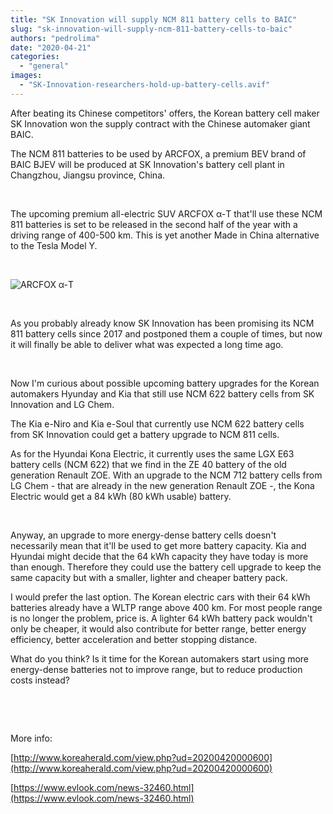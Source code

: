 ```yaml
---
title: "SK Innovation will supply NCM 811 battery cells to BAIC"
slug: "sk-innovation-will-supply-ncm-811-battery-cells-to-baic"
authors: "pedrolima"
date: "2020-04-21"
categories: 
  - "general"
images: 
  - "SK-Innovation-researchers-hold-up-battery-cells.avif"
---
```


After beating its Chinese competitors' offers, the Korean battery cell maker SK Innovation won the supply contract with the Chinese automaker giant BAIC.

The NCM 811 batteries to be used by ARCFOX, a premium BEV brand of BAIC BJEV will be produced at SK Innovation's battery cell plant in Changzhou, Jiangsu province, China.

 

The upcoming premium all-electric SUV ARCFOX α-T that'll use these NCM 811 batteries is set to be released in the second half of the year with a driving range of 400-500 km. This is yet another Made in China alternative to the Tesla Model Y.

 

![ARCFOX α-T](images/ARCFOX-α-T.avif)

 

As you probably already know SK Innovation has been promising its NCM 811 battery cells since 2017 and postponed them a couple of times, but now it will finally be able to deliver what was expected a long time ago.

 

Now I'm curious about possible upcoming battery upgrades for the Korean automakers Hyunday and Kia that still use NCM 622 battery cells from SK Innovation and LG Chem.

The Kia e-Niro and Kia e-Soul that currently use NCM 622 battery cells from SK Innovation could get a battery upgrade to NCM 811 cells.

As for the Hyundai Kona Electric, it currently uses the same LGX E63 battery cells (NCM 622) that we find in the ZE 40 battery of the old generation Renault ZOE. With an upgrade to the NCM 712 battery cells from LG Chem - that are already in the new generation Renault ZOE -, the Kona Electric would get a 84 kWh (80 kWh usable) battery.

 

Anyway, an upgrade to more energy-dense battery cells doesn't necessarily mean that it'll be used to get more battery capacity. Kia and Hyundai might decide that the 64 kWh capacity they have today is more than enough. Therefore they could use the battery cell upgrade to keep the same capacity but with a smaller, lighter and cheaper battery pack.

I would prefer the last option. The Korean electric cars with their 64 kWh batteries already have a WLTP range above 400 km. For most people range is no longer the problem, price is. A lighter 64 kWh battery pack wouldn't only be cheaper, it would also contribute for better range, better energy efficiency, better acceleration and better stopping distance.

What do you think? Is it time for the Korean automakers start using more energy-dense batteries not to improve range, but to reduce production costs instead?

 

 

More info:

[http://www.koreaherald.com/view.php?ud=20200420000600](http://www.koreaherald.com/view.php?ud=20200420000600)

[https://www.evlook.com/news-32460.html](https://www.evlook.com/news-32460.html)
